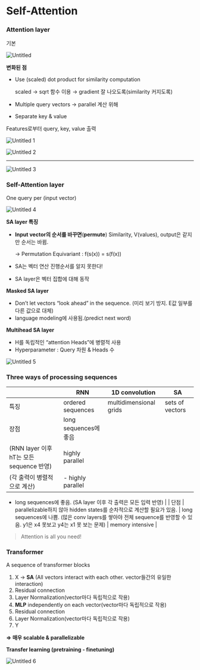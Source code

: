 # Self-Attention

### Attention layer

기본

![Untitled](https://github.com/doammii/AIDD-study/assets/100724454/0a6f3702-a011-4dad-9d92-ed8693448591)

**변화된 점**

- Use (scaled) dot product for similarity computation
    
    scaled → sqrt 함수 이용 → gradient 잘 나오도록(similarity 커지도록)
    
- Multiple query vectors → parallel 계산 위해
- Separate key & value

Features로부터 query, key, value 출력

![Untitled 1](https://github.com/doammii/AIDD-study/assets/100724454/d5bd5582-46fd-4a71-9add-a6de2c98f339)

![Untitled 2](https://github.com/doammii/AIDD-study/assets/100724454/d1a2ec83-6e3a-4ce6-8f21-e5a700fee05d)

---

![Untitled 3](https://github.com/doammii/AIDD-study/assets/100724454/e1b8a4b4-86a4-4efa-9e11-5b416c5411f6)

### Self-Attention layer

One query per (input vector)

![Untitled 4](https://github.com/doammii/AIDD-study/assets/100724454/807827e3-75d0-411d-aa0b-a9be5bb35fd7)

**SA layer 특징**

- **Input vector의 순서를 바꾸면**(**permute**) Similarity, V(values), output은 같지만 순서는 바뀜.
    
    → Permutation Equivariant : f(s(x)) = s(f(x))
    
- SA는 벡터 연산 진행순서를 알지 못한다!
- SA layer은 벡터 집합에 대해 동작

**Masked SA layer**

- Don’t let vectors “look ahead” in the sequence. (미리 보기 방지. E값 일부를 다른 값으로 대체)
- language modeling에 사용됨.(predict next word)

**Multihead SA layer**

- H를 독립적인 “attention Heads”에 병렬적 사용
- Hyperparameter : Query 차원 & Heads 수

![Untitled 5](https://github.com/doammii/AIDD-study/assets/100724454/1360028f-1d09-472d-8027-e51dadc98d3c)

### Three ways of processing sequences

|  | RNN | 1D convolution | SA |
| --- | --- | --- | --- |
| 특징 | ordered sequences | multidimensional grids | sets of vectors |
| 장점 | long sequences에 좋음
(RNN layer 이후 hT는 모든 sequence 반영) | highly parallel
(각 출력이 병렬적으로 계산) | - highly parallel
- long sequences에 좋음.
(SA layer 이후 각 출력은 모든 입력 반영) |
| 단점 | parallelizable하지 않아 hidden states를 순차적으로 계산할 필요가 있음. | long sequences에 나쁨.
(많은 conv layers를 쌓아야 전체 sequence를 반영할 수 있음. y1은 x4 못보고 y4는 x1 못 보는 문제) | memory intensive |

> Attention is all you need!
> 

### Transformer

A sequence of transformer blocks

1. X → **SA** (All vectors interact with each other. vector들간의 유일한 interaction)
2. Residual connection
3. Layer Normalization(vector마다 독립적으로 작용)
4. **MLP** independently on each vector(vector마다 독립적으로 작용)
5. Residual connection
6. Layer Normalization(vector마다 독립적으로 작용)
7. Y

**⇒ 매우 scalable & parallelizable**

**Transfer learning (pretraining - finetuning)**

![Untitled 6](https://github.com/doammii/AIDD-study/assets/100724454/e5b4fa19-6447-452c-92e5-11f609fa8c20)